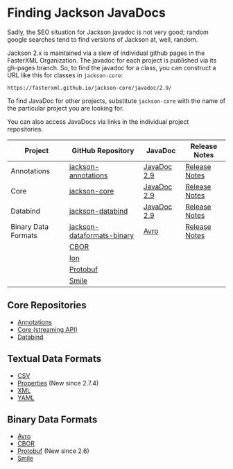# Finding Jackson JavaDocs

Sadly, the SEO situation for Jackson javadoc is not very good; random google searches tend to find versions of Jackson at, well, random.

Jackson 2.x is maintained via a slew of individual github pages in the FasterXML Organization. 
The javadoc for each project is published via its gh-pages branch. So, to find the javadoc for a class, you can construct a URL like this for classes in `jackson-core`:

    https://fasterxml.github.io/jackson-core/javadoc/2.9/

To find JavaDoc for other projects, substitute `jackson-core` with the name of the particular project you are looking for.

You can also access JavaDocs via links in the individual project repositories.

Project | GitHub Repository | JavaDoc | Release Notes
------- | ----------------- | ------- | -------------
Annotations | [jackson-annotations](https://github.com/FasterXML/jackson-annotations) | [JavaDoc 2.9](https://fasterxml.github.io/jackson-annotations/javadoc/2.9/) | [Release Notes]()
Core | [jackson-core](https://github.com/FasterXML/jackson-core) | [JavaDoc 2.9](https://fasterxml.github.io/jackson-core/javadoc/2.9/) | [Release Notes](https://github.com/FasterXML/jackson-core/blob/master/release-notes/VERSION-2.x)
Databind | [jackson-databind](https://github.com/FasterXML/jackson-databind) | [JavaDoc 2.9](https://fasterxml.github.io/jackson-databind/javadoc/2.9/) | [Release Notes](https://github.com/FasterXML/jackson-databind/blob/master/release-notes/VERSION-2.x)
Binary Data Formats | [jackson-dataformats-binary](https://github.com/FasterXML/jackson-dataformats-binary/) | [Avro](https://fasterxml.github.io/jackson-dataformats-binary/javadoc/avro/2.9/) | [Release Notes](https://github.com/FasterXML/jackson-dataformats-binary/blob/master/release-notes/VERSION-2.x)
 | | [CBOR](https://fasterxml.github.io/jackson-dataformats-binary/javadoc/cbor/2.9/) |
 | | [Ion](https://fasterxml.github.io/jackson-dataformats-binary/javadoc/ion/2.9/) |
 | | [Protobuf](https://fasterxml.github.io/jackson-dataformats-binary/javadoc/protobuf/2.9/) |
 | | [Smile](https://fasterxml.github.io/jackson-dataformats-binary/javadoc/smile/2.9/) | 





## Core Repositories

 * [Annotations](https://github.com/FasterXML/jackson-annotations)
 * [Core (streaming API)]()
 * [Databind](https://github.com/FasterXML/jackson-databind)

## Textual Data Formats

* [CSV](https://github.com/FasterXML/jackson-dataformat-csv/wiki)
* [Properties](https://github.com/FasterXML/jackson-dataformat-properties/wiki) (New since 2.7.4)
* [XML](https://github.com/FasterXML/jackson-dataformat-xml/wiki)
* [YAML](https://github.com/FasterXML/jackson-dataformat-yaml/wiki)

## Binary Data Formats
* [Avro](https://github.com/FasterXML/jackson-dataformats-binary/wiki)
* [CBOR](https://github.com/FasterXML/jackson-dataformats-binary/wiki)
* [Protobuf](https://github.com/FasterXML/jackson-dataformats-binary/wiki) (New since 2.6)
* [Smile](https://github.com/FasterXML/jackson-dataformats-binary/wiki)
